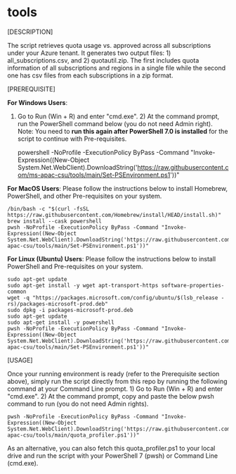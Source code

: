 # tools

[DESCRIPTION]

The script retrieves quota usage vs. approved across all subscriptions under your Azure tenant.  It generates two output files: 1) all_subscriptions.csv, and 2) quotautil.zip.  The first includes quota information of all subscriptions and regions in a single file while the second one has csv files from each subscriptions in a zip format.

[PREREQUISITE]

**For Windows Users**:
1) Go to Run (Win + R) and enter "cmd.exe".  2) At the command prompt, run the PowerShell command below (you do not need Admin right). Note: You need to **run this again after PowerShell 7.0 is installed** for the script to continue with Pre-requisites.

    powershell -NoProfile -ExecutionPolicy ByPass -Command "Invoke-Expression((New-Object System.Net.WebClient).DownloadString('https://raw.githubusercontent.com/ms-apac-csu/tools/main/Set-PSEnvironment.ps1'))"

**For MacOS Users**:
Please follow the instructions below to install Homebrew, PowerShell, and other Pre-requisites on your system.

    /bin/bash -c "$(curl -fsSL https://raw.githubusercontent.com/Homebrew/install/HEAD/install.sh)"
    brew install --cask powershell
    pwsh -NoProfile -ExecutionPolicy ByPass -Command "Invoke-Expression((New-Object System.Net.WebClient).DownloadString('https://raw.githubusercontent.com/ms-apac-csu/tools/main/Set-PSEnvironment.ps1'))"

**For Linux (Ubuntu) Users**:
Please follow the instructions below to install PowerShell and Pre-requisites on your system.

    sudo apt-get update
    sudo apt-get install -y wget apt-transport-https software-properties-common
    wget -q "https://packages.microsoft.com/config/ubuntu/$(lsb_release -rs)/packages-microsoft-prod.deb"
    sudo dpkg -i packages-microsoft-prod.deb
    sudo apt-get update
    sudo apt-get install -y powershell
    pwsh -NoProfile -ExecutionPolicy ByPass -Command "Invoke-Expression((New-Object System.Net.WebClient).DownloadString('https://raw.githubusercontent.com/ms-apac-csu/tools/main/Set-PSEnvironment.ps1'))"
        
[USAGE]

Once your running environment is ready (refer to the Prerequisite section above), simply run the script directly from this repo by running the following command at your Command Line prompt.  1) Go to Run (Win + R) and enter "cmd.exe".  2) At the command prompt, copy and paste the below pwsh command to run (you do not need Admin rights).

    pwsh -NoProfile -ExecutionPolicy ByPass -Command "Invoke-Expression((New-Object System.Net.WebClient).DownloadString('https://raw.githubusercontent.com/ms-apac-csu/tools/main/quota_profiler.ps1'))"

As an alternative, you can also fetch this quota_profiler.ps1 to your local drive and run the script with your PowerShell 7 (pwsh) or Command Line (cmd.exe). 
